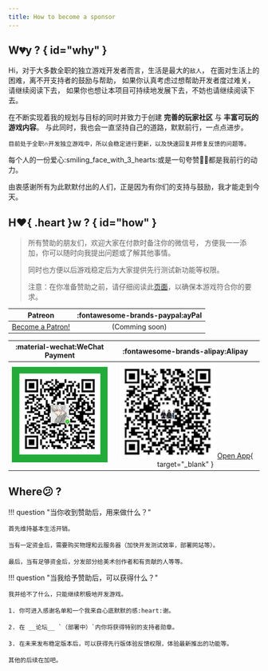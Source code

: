 ```yaml
---
title: How to become a sponsor
---
```


## W:broken_heart:y ? { id="why" }

Hi，对于大多数全职的独立游戏开发者而言，生活是最大的`敌人`，
在面对生活上的困难，离不开支持者的鼓励与帮助，
如果你认真考虑过想帮助开发者度过难关，请继续阅读下去，
如果你也想让本项目可持续地发展下去，不妨也请继续阅读下去。

在不断实现着我的规划与目标的同时并致力于创建 __完善的玩家社区__ 与 __丰富可玩的游戏内容__。
与此同时，我也会一直坚持自己的道路，默默前行，一点点进步。

`目前处于全职🔥开发独立游戏中，所以会稳定进行更新，以及快速回复并修复反馈的问题等。`

每个人的一份爱心:smiling_face_with_3_hearts:或是一句夸赞👍🏻都是我前行的动力。

由衷感谢所有为此默默付出的人们，正是因为有你们的支持与鼓励，我才能走到今天。

## H:heart:{ .heart }w ? { id="how" }

> 所有赞助的朋友们，欢迎大家在付款时备注你的微信号，
> 方便我一一添加，你可以随时向我提出问题或了解其他事情。
>
> 同时也方便以后游戏稳定后为大家提供先行测试新功能等权限。
>
> 注意：在你准备赞助之前，请仔细阅读此[页面](../readme/index.en.md)，以确保本游戏符合你的要求。

| Patreon | :fontawesome-brands-paypal:ayPal |
| :---: | :---: |
| <a href="https://www.patreon.com/bePatron?u=38469649" data-patreon-widget-type="become-patron-button">Become a Patron!</a> | (Comming soon) |

|        :material-wechat:WeChat Payment         |    :fontawesome-brands-alipay:Alipay    |
| :--------------------------------------------: | :-------------------------------------: |
| ![wechat payment](../../assets/img/wx_pay.png) | ![alipay](../../assets/img/ali_pay.png)[Open App](https://qr.alipay.com/fkx16609qldaools5agzd75){ target="_blank" } |

## Where:confused: ?

!!! question "当你收到赞助后，用来做什么？"

    首先维持基本生活开销。

    当有一定资金后，需要购买物理和云服务器（加快开发测试效率，部署网站等）。

    最后，当有足够资金后，分发部分给美术创作者和有贡献的人等等。

!!! question "当我给予赞助后，可以获得什么？"

    我并给不了什么，只能继续积极地开发游戏。

    1. 你可进入感谢名单和一个我来自心底默默的感:heart:谢。

    2. 在 __论坛__ `（部署中）`内你将获得特别的支持者勋章。

    3. 在未来发布稳定版本后，可以获得先行版体验反馈权限，体验最新推出的功能等。

    其他的后续在加吧。

<script async src="https://c6.patreon.com/becomePatronButton.bundle.js"></script>
